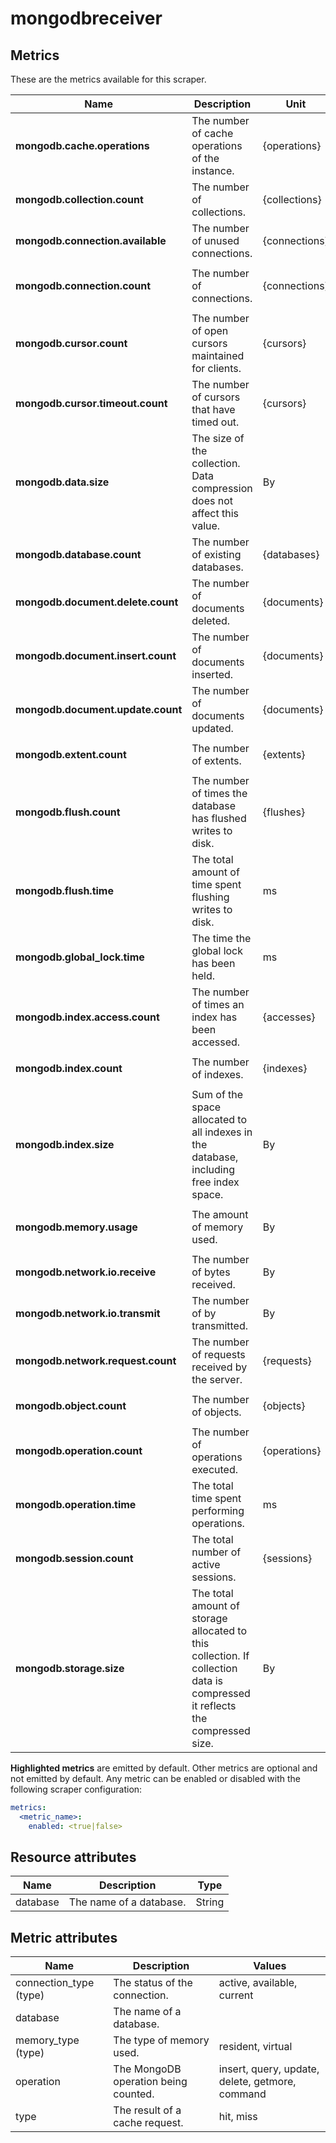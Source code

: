[comment]: <> (Code generated by mdatagen. DO NOT EDIT.)

# mongodbreceiver

## Metrics

These are the metrics available for this scraper.

| Name | Description | Unit | Type | Attributes |
| ---- | ----------- | ---- | ---- | ---------- |
| **mongodb.cache.operations** | The number of cache operations of the instance. | {operations} | Sum(Int) | <ul> <li>type</li> </ul> |
| **mongodb.collection.count** | The number of collections. | {collections} | Sum(Int) | <ul> <li>database</li> </ul> |
| **mongodb.connection.available** | The number of unused connections. | {connections} | Sum(Int) | <ul> <li>database</li> </ul> |
| **mongodb.connection.count** | The number of connections. | {connections} | Sum(Int) | <ul> <li>database</li> <li>connection_type</li> </ul> |
| **mongodb.cursor.count** | The number of open cursors maintained for clients. | {cursors} | Sum(Int) | <ul> </ul> |
| **mongodb.cursor.timeout.count** | The number of cursors that have timed out. | {cursors} | Sum(Int) | <ul> </ul> |
| **mongodb.data.size** | The size of the collection. Data compression does not affect this value. | By | Sum(Int) | <ul> <li>database</li> </ul> |
| **mongodb.database.count** | The number of existing databases. | {databases} | Sum(Int) | <ul> </ul> |
| **mongodb.document.delete.count** | The number of documents deleted. | {documents} | Sum(Int) | <ul> <li>database</li> </ul> |
| **mongodb.document.insert.count** | The number of documents inserted. | {documents} | Sum(Int) | <ul> <li>database</li> </ul> |
| **mongodb.document.update.count** | The number of documents updated. | {documents} | Sum(Int) | <ul> <li>database</li> </ul> |
| **mongodb.extent.count** | The number of extents. | {extents} | Sum(Int) | <ul> <li>database</li> </ul> |
| **mongodb.flush.count** | The number of times the database has flushed writes to disk. | {flushes} | Sum(Int) | <ul> <li>database</li> </ul> |
| **mongodb.flush.time** | The total amount of time spent flushing writes to disk. | ms | Sum(Int) | <ul> <li>database</li> </ul> |
| **mongodb.global_lock.time** | The time the global lock has been held. | ms | Sum(Int) | <ul> </ul> |
| **mongodb.index.access.count** | The number of times an index has been accessed. | {accesses} | Sum(Int) | <ul> <li>database</li> <li>type</li> </ul> |
| **mongodb.index.count** | The number of indexes. | {indexes} | Sum(Int) | <ul> <li>database</li> </ul> |
| **mongodb.index.size** | Sum of the space allocated to all indexes in the database, including free index space. | By | Sum(Int) | <ul> <li>database</li> </ul> |
| **mongodb.memory.usage** | The amount of memory used. | By | Sum(Int) | <ul> <li>database</li> <li>memory_type</li> </ul> |
| **mongodb.network.io.receive** | The number of bytes received. | By | Sum(Int) | <ul> </ul> |
| **mongodb.network.io.transmit** | The number of by transmitted. | By | Sum(Int) | <ul> </ul> |
| **mongodb.network.request.count** | The number of requests received by the server. | {requests} | Sum(Int) | <ul> </ul> |
| **mongodb.object.count** | The number of objects. | {objects} | Sum(Int) | <ul> <li>database</li> </ul> |
| **mongodb.operation.count** | The number of operations executed. | {operations} | Sum(Int) | <ul> <li>operation</li> </ul> |
| **mongodb.operation.time** | The total time spent performing operations. | ms | Sum(Int) | <ul> <li>operation</li> </ul> |
| **mongodb.session.count** | The total number of active sessions. | {sessions} | Sum(Int) | <ul> </ul> |
| **mongodb.storage.size** | The total amount of storage allocated to this collection. If collection data is compressed it reflects the compressed size. | By | Sum(Int) | <ul> <li>database</li> </ul> |

**Highlighted metrics** are emitted by default. Other metrics are optional and not emitted by default.
Any metric can be enabled or disabled with the following scraper configuration:

```yaml
metrics:
  <metric_name>:
    enabled: <true|false>
```

## Resource attributes

| Name | Description | Type |
| ---- | ----------- | ---- |
| database | The name of a database. | String |

## Metric attributes

| Name | Description | Values |
| ---- | ----------- | ------ |
| connection_type (type) | The status of the connection. | active, available, current |
| database | The name of a database. |  |
| memory_type (type) | The type of memory used. | resident, virtual |
| operation | The MongoDB operation being counted. | insert, query, update, delete, getmore, command |
| type | The result of a cache request. | hit, miss |

